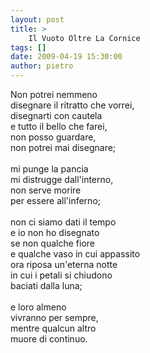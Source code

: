 ```yaml
---
layout: post
title: >
    Il Vuoto Oltre La Cornice
tags: []
date: 2009-04-19 15:30:00
author: pietro
---
```

Non potrei nemmeno<br/>disegnare il ritratto che vorrei,<br/>disegnarti con cautela<br/>e tutto il bello che farei,<br/>non posso guardare,<br/>non potrei mai disegnare;<br/><br/>mi punge la pancia<br/>mi distrugge dall'interno,<br/>non serve morire<br/>per essere all'inferno;<br/><br/>non ci siamo dati il tempo<br/>e io non ho disegnato<br/>se non qualche fiore<br/>e qualche vaso in cui appassito<br/>ora riposa un'eterna notte<br/>in cui i petali si chiudono<br/>baciati dalla luna;<br/><br/>e loro almeno<br/>vivranno per sempre,<br/>mentre qualcun altro<br/>muore di continuo.
